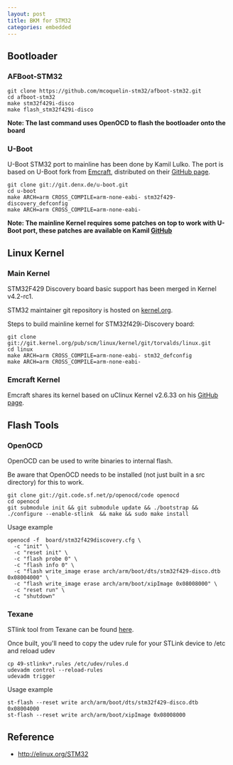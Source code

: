 ```yaml
---
layout: post
title: BKM for STM32
categories: embedded
---
```


## Bootloader

### AFBoot-STM32

  ```
  git clone https://github.com/mcoquelin-stm32/afboot-stm32.git
  cd afboot-stm32
  make stm32f429i-disco
  make flash_stm32f429i-disco
  ```

**Note: The last command uses OpenOCD to flash the bootloader onto the board**

### U-Boot

U-Boot STM32 port to mainline has been done by Kamil Lulko. The port is based on U-Boot fork from [Emcraft](http://www.emcraft.com/), distributed on their [GitHub page](https://github.com/EmcraftSystems/u-boot).

  ```
  git clone git://git.denx.de/u-boot.git
  cd u-boot
  make ARCH=arm CROSS_COMPILE=arm-none-eabi- stm32f429-discovery_defconfig
  make ARCH=arm CROSS_COMPILE=arm-none-eabi-
  ```

**Note: The mainline Kernel requires some patches on top to work with U-Boot port, these patches are available on Kamil [GitHub](https://github.com/Varcain/linux_ARMv7M/commits/lx_4.0_stm32_v6)**

## Linux Kernel

### Main Kernel

STM32F429 Discovery board basic support has been merged in Kernel v4.2-rc1.

STM32 maintainer git repository is hosted on [kernel.org](https://git.kernel.org/cgit/linux/kernel/git/mcoquelin/stm32.git/).

Steps to build mainline kernel for STM32f429i-Discovery board:

  ```
  git clone git://git.kernel.org/pub/scm/linux/kernel/git/torvalds/linux.git
  cd linux
  make ARCH=arm CROSS_COMPILE=arm-none-eabi- stm32_defconfig
  make ARCH=arm CROSS_COMPILE=arm-none-eabi-
  ```
### Emcraft Kernel

Emcraft shares its kernel based on uClinux Kernel v2.6.33 on his [GitHub page](https://github.com/EmcraftSystems/linux-emcraft).

## Flash Tools

### OpenOCD

OpenOCD can be used to write binaries to internal flash.

Be aware that OpenOCD needs to be installed (not just built in a src directory) for this to work.

  ```
  git clone git://git.code.sf.net/p/openocd/code openocd
  cd openocd
  git submodule init && git submodule update && ./bootstrap && ./configure --enable-stlink  && make && sudo make install
  ```

Usage example

  ```
  openocd -f  board/stm32f429discovery.cfg \
    -c "init" \ 
    -c "reset init" \
    -c "flash probe 0" \
    -c "flash info 0" \
    -c "flash write_image erase arch/arm/boot/dts/stm32f429-disco.dtb 0x08004000" \
    -c "flash write_image erase arch/arm/boot/xipImage 0x08008000" \
    -c "reset run" \
    -c "shutdown"
  ```

### Texane

STlink tool from Texane can be found [here](https://github.com/texane/stlink).

Once built, you'll need to copy the udev rule for your STLink device to /etc and reload udev

  ```
  cp 49-stlinkv*.rules /etc/udev/rules.d
  udevadm control --reload-rules
  udevadm trigger
  ```

Usage example

  ```
  st-flash --reset write arch/arm/boot/dts/stm32f429-disco.dtb 0x08004000
  st-flash --reset write arch/arm/boot/xipImage 0x08008000
  ```

## Reference

- http://elinux.org/STM32
